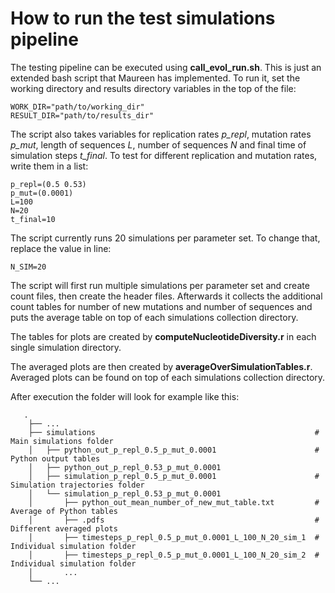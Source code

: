 # How to run the test simulations pipeline

The testing pipeline can be executed using **call_evol_run.sh**. This is just an extended bash script that Maureen has implemented. To run it, set the working directory and results directory variables in the top of the file:

```
WORK_DIR="path/to/working_dir"
RESULT_DIR="path/to/results_dir"
```

The script also takes variables for replication rates *p_repl*, mutation rates *p_mut*, length of sequences *L*, number of sequences *N* and final time of simulation steps *t_final*. To test for different replication and mutation rates, write them in a list:

```
p_repl=(0.5 0.53)
p_mut=(0.0001)
L=100
N=20
t_final=10
```
The script currently runs 20 simulations per parameter set. To change that, replace the value in line:

```
N_SIM=20
```

The script will first run multiple simulations per parameter set and create count files, then create the header files. Afterwards it collects the additional count tables for number of new mutations and number of sequences and puts the average table on top of each simulations collection directory.

The tables for plots are created by **computeNucleotideDiversity.r** in each single simulation directory.

The averaged plots are then created by **averageOverSimulationTables.r**. Averaged plots can be found on top of each simulations collection directory. 

After execution the folder will look for example like this:
```
   .
    ├── ...
    ├── simulations                                                 # Main simulations folder
    │   ├── python_out_p_repl_0.5_p_mut_0.0001                      # Python output tables
    │   ├── python_out_p_repl_0.53_p_mut_0.0001
    │   ├── simulation_p_repl_0.5_p_mut_0.0001                      # Simulation trajectories folder
    │   └── simulation_p_repl_0.53_p_mut_0.0001
    │       ├── python_out_mean_number_of_new_mut_table.txt         # Average of Python tables 
    │       ├── .pdfs                                               # Different averaged plots                       
    │       ├── timesteps_p_repl_0.5_p_mut_0.0001_L_100_N_20_sim_1  # Individual simulation folder
    │       ├── timesteps_p_repl_0.5_p_mut_0.0001_L_100_N_20_sim_2  # Individual simulation folder
    │       ...
    └── ...
```
